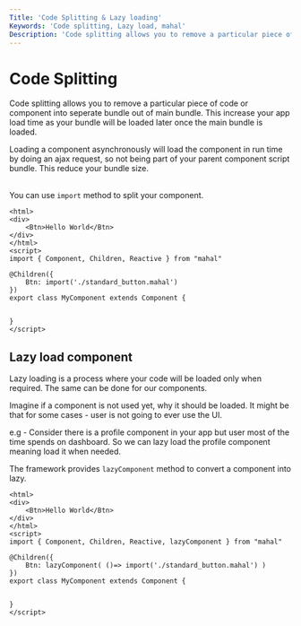 ```yaml
---
Title: 'Code Splitting & Lazy loading'
Keywords: 'Code splitting, Lazy load, mahal'
Description: 'Code splitting allows you to remove a particular piece of code or component into seperate bundle out of main bundle.'
---
```


# Code Splitting

Code splitting allows you to remove a particular piece of code or component into seperate bundle out of main bundle. This increase your app load time as your bundle will be loaded later once the main bundle is loaded.

<div class="highlight">
Loading a component asynchronously will load the component in run time by doing an ajax request, so not being part of your parent component script bundle. This reduce your bundle size.
</div>
<br>

You can use `import` method to split your component.

```
<html>
<div>
    <Btn>Hello World</Btn>
</div>
</html>
<script>
import { Component, Children, Reactive } from "mahal"

@Children({
    Btn: import('./standard_button.mahal')
})
export class MyComponent extends Component {


}
</script>
```

## Lazy load component

Lazy loading is a process where your code will be loaded only when required. The same can be done for our components.

Imagine if a component is not used yet, why it should be loaded. It might be that for some cases - user is not going to ever use the UI.

e.g - Consider there is a profile component in your app but user most of the time spends on dashboard. So we can lazy load the profile component meaning load it when needed.

The framework provides `lazyComponent` method to convert a component into lazy.

```
<html>
<div>
    <Btn>Hello World</Btn>
</div>
</html>
<script>
import { Component, Children, Reactive, lazyComponent } from "mahal"

@Children({
    Btn: lazyComponent( ()=> import('./standard_button.mahal') )
})
export class MyComponent extends Component {


}
</script>
```